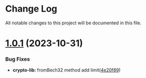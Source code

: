 
# Change Log

All notable changes to this project will be documented in this file.

# [1.0.1](https://github.com/okx/js-wallet-sdk) (2023-10-31)

### Bug Fixes

- **crypto-lib:** fromBech32 method add limit([4e20f89](https://github.com/okx/js-wallet-sdk/commit/4e20f8900e4cdb242ea2f526441f723a1bf84962))
